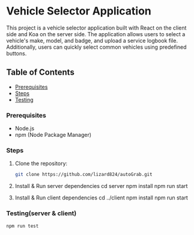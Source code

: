 
# Vehicle Selector Application

This project is a vehicle selector application built with React on the client side and Koa on the server side. The application allows users to select a vehicle's make, model, and badge, and upload a service logbook file. Additionally, users can quickly select common vehicles using predefined buttons.

## Table of Contents

- [Prerequisites](#Prerequisites)
- [Steps](#Steps)
- [Testing](#testing)


### Prerequisites

- Node.js
- npm (Node Package Manager)

### Steps

1. Clone the repository:
   ```sh
   git clone https://github.com/lizard824/autoGrab.git
   
2. Install & Run server dependencies 
cd server
npm install
npm run start

3. Install & Run client dependencies
cd ../client
npm install
npm run start

### Testing(server & client)
``` sh
npm run test